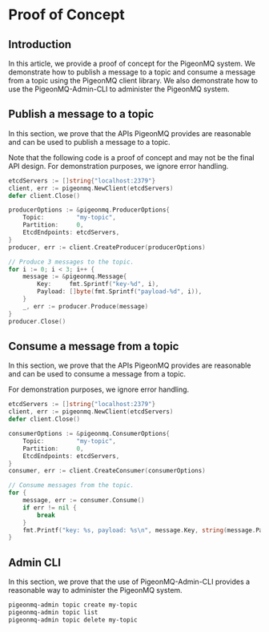 # Proof of Concept

## Introduction

In this article, we provide a proof of concept for the PigeonMQ system. We demonstrate how to publish a message to a topic and consume a message from a topic using the PigeonMQ client library. We also demonstrate how to use the PigeonMQ-Admin-CLI to administer the PigeonMQ system.

## Publish a message to a topic

In this section, we prove that the APIs PigeonMQ provides are reasonable and can be used to publish a message to a topic.

Note that the following code is a proof of concept and may not be the final API design. For demonstration purposes, we ignore error handling.

```go
etcdServers := []string{"localhost:2379"}
client, err := pigeonmq.NewClient(etcdServers)
defer client.Close()

producerOptions := &pigeonmq.ProducerOptions{
    Topic:         "my-topic",
    Partition:     0,
    EtcdEndpoints: etcdServers,
} 
producer, err := client.CreateProducer(producerOptions)

// Produce 3 messages to the topic.
for i := 0; i < 3; i++ {
    message := &pigeonmq.Message{
        Key:     fmt.Sprintf("key-%d", i),
        Payload: []byte(fmt.Sprintf("payload-%d", i)),
    }
    _, err := producer.Produce(message)
}
producer.Close()

```

## Consume a message from a topic

In this section, we prove that the APIs PigeonMQ provides are reasonable and can be used to consume a message from a topic.

For demonstration purposes, we ignore error handling.

```go
etcdServers := []string{"localhost:2379"}
client, err := pigeonmq.NewClient(etcdServers)
defer client.Close()

consumerOptions := &pigeonmq.ConsumerOptions{
    Topic:         "my-topic",
    Partition:     0,
    EtcdEndpoints: etcdServers,
}
consumer, err := client.CreateConsumer(consumerOptions)

// Consume messages from the topic.
for {
    message, err := consumer.Consume()
    if err != nil {
        break
    }
    fmt.Printf("key: %s, payload: %s\n", message.Key, string(message.Payload))
}
```

## Admin CLI

In this section, we prove that the use of PigeonMQ-Admin-CLI provides a reasonable way to administer the PigeonMQ system.

```bash
pigeonmq-admin topic create my-topic
pigeonmq-admin topic list
pigeonmq-admin topic delete my-topic
```

